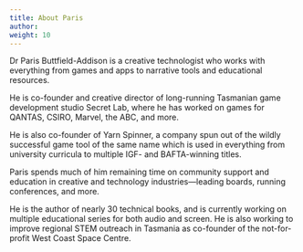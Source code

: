 ```yaml
---
title: About Paris
author: 
weight: 10
---
```


Dr Paris Buttfield-Addison is a creative technologist who works with everything from games and apps to narrative tools and educational resources. 

He is co-founder and creative director of long-running Tasmanian game development studio Secret Lab, where he has worked on games for QANTAS, CSIRO, Marvel, the ABC, and more. 

He is also co-founder of Yarn Spinner, a company spun out of the wildly successful game tool of the same name which is used in everything from university curricula to multiple IGF- and BAFTA-winning titles. 

Paris spends much of him remaining time on community support and education in creative and technology industries—leading boards, running conferences, and more. 

He is the author of nearly 30 technical books, and is currently working on multiple educational series for both audio and screen. He is also working to improve regional STEM outreach in Tasmania as co-founder of the not-for-profit West Coast Space Centre. 